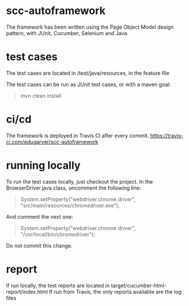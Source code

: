 # scc-autoframework
The framework has been written using the Page Object Model design pattern, with JUnit, Cucumber, Selenium and Java.

# test cases
The test cases are located in /test/java/resources, in the feature file

The test cases can be run as JUnit test cases, or with a maven goal:
> mvn clean install

# ci/cd
The framework is deployed in Travis CI after every commit. 
https://travis-ci.com/edugarver/scc-autoframework

# running locally
To run the test cases locally, just checkout the project.
In the BrowserDriver.java class, uncomment the following line:
> System.setProperty("webdriver.chrome.driver", "src/main/resources/chromedriver.exe");

And comment the next one:
> System.setProperty("webdriver.chrome.driver", "/usr/local/bin/chromedriver");

Do not commit this change.

# report
If run locally, the test reports are located in target/cucumber-html-report/index.html
If run from Travis, the only reports available are the log files
